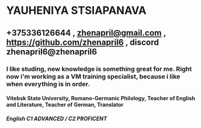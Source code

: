 # YAUHENIYA STSIAPANAVA
## +375336126644 , zhenapril@gmail.com , https://github.com/zhenapril6 , discord zhenapril6@zhenapril6
### I like studing, new knowledge is something great for me. Right now i'm working as a VM training specialist, because i like when everything is in order.
#### Vitebsk State University, Romano-Germanic Philology, Teacher of English and Literature, Teacher of German, Translator
##### English  С1 ADVANCED / С2 PROFICENT
